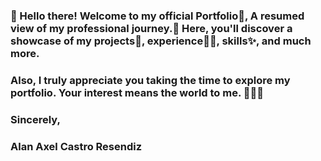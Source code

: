 ### 👀 Hello there! Welcome to my official Portfolio📙, A resumed view of my professional journey.🌱 Here, you'll discover a showcase of my projects📖, experience🧑‍💻, skills✨, and much more.
### Also, I truly appreciate you taking the time to explore my portfolio. Your interest means the world to me. 👩‍💻🚀

### Sincerely,
### Alan Axel Castro Resendiz
<!--
**alancasre133/alancasre133** is a ✨ _special_ ✨ repository because its `README.md` (this file) appears on your GitHub profile.

Here are some ideas to get you started:

- 🔭 I’m currently working on ...
- 🌱 I’m currently learning ...
- 👯 I’m looking to collaborate on ...
- 🤔 I’m looking for help with ...
- 💬 Ask me about ...
- 📫 How to reach me: ...
- 😄 Pronouns: ...
- ⚡ Fun fact: ...
-->
